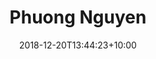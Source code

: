 ---
title: "Phuong Nguyen"
date: 2018-12-20T13:44:23+10:00
# image: "images/team/nguyen-pham.jpg"
jobtitle: "Executive Assistant"
# linkedinurl: "https://www.linkedin.com/"
promoted: true
weight: 4
---